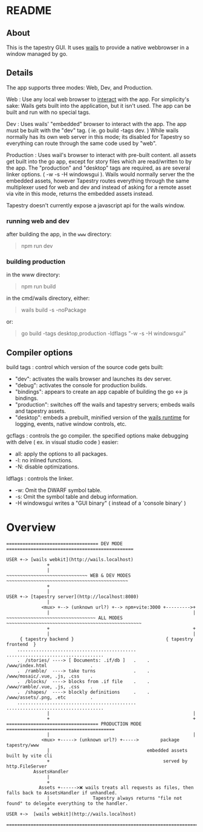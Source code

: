 # README

## About

This is the tapestry GUI. It uses [wails](https://wails.io/) to provide a native webbrowser in a window managed by go.

## Details

The app supports three modes: Web, Dev, and Production.

Web
: Use any local web browser to [interact](http://localhost:8080) with the app. For simplicity's sake: Wails gets built into the application, but it isn't used. The app can be built and run with no special tags.

Dev
: Uses wails' "embedded" browser to interact with the app. The app must be built with the "dev" tag. ( ie. go build -tags dev. ) While wails normally has its own web server in this mode; its disabled for Tapestry so everything can route through the same code used by "web".

Production
: Uses wail's browser to interact with pre-built content. all assets get built into the go app, except for story files which are read/written to by the app. The "production" and "desktop" tags are required, as are several linker options. ( -w -s -H windowsgui ). Wails would normally server the the embedded assets, however Tapestry routes everything through the same multiplexer used for web and dev and instead of asking for a remote asset via vite in this mode, returns the embedded assets instead.

Tapestry doesn't currently expose a javascript api for the wails window.

### running web and dev

after building the app, in the `www` directory:

> npm run dev

### building production

in the www directory:

> npm run build

in the cmd/wails directory, either:

> wails build -s -noPackage

or:

> go build -tags desktop,production -ldflags "-w -s -H windowsgui"

## Compiler options

build tags
: control which version of the source code gets built:

* "dev": activates the wails browser and launches its dev server.
* "debug": activates the console for production builds.
* "bindings": appears to create an app capable of building the go <-> js bindings.
* "production": switches off the wails and tapestry servers; embeds wails and tapestry assets.
* "desktop": embeds a prebuilt, minified version of the [wails runtime](https://github.com/wailsapp/wails/blob/master/v2/internal/frontend/runtime/runtime_prod_desktop.js) for logging, events, native window controls, etc.

gcflags
: controls the go compiler. the specified options make debugging with delve ( ex. in visual studio code ) easier:

* all: apply the options to all packages.
* -l: no inlined functions.
* -N: disable optimizations.

ldflags
: controls the linker.

* -w: Omit the DWARF symbol table.
* -s: Omit the symbol table and debug information.
* -H windowsgui writes a "GUI binary" ( instead of a 'console binary' )

# Overview

```
================================== DEV MODE ===============================================

USER +-> [wails webkit](http://wails.localhost)
               +
               |
~~~~~~~~~~~~~~~~~~~~~~~~~~~~~~ WEB & DEV MODES ~~~~~~~~~~~~~~~~~~~~~~~~~~~~~~~~~~~~~~~~~~~~~
               +
               |
USER +-> [tapestry server](http://localhost:8080)
               |
             <mux> +--> (unknown url?) +--> npm+vite:3000 +--------->+
               |                                                     |
~~~~~~~~~~~~~~~~~~~~~~~~~~~~~~~~~ ALL MODES  ~~~~~~~~~~~~~~~~~~~~~~~~~~~~~~~~~~~~~~~~~~~~~~~~~~
               +                                                     +
               |                                                     |
     { tapestry backend }                                  { tapestry frontend  }
    ............................................    ....................................
    .  /stories/ ----> [ Documents: .if/db ]   .    .   /www/index.html                .
    .  /ramble/  ----> take turns              .    .   /www/mosaic/.vue, .js, .css    .
    .  /blocks/  ----> blocks from .if file    .    .   /www/ramble/.vue, .js, .css    .
    .  /shapes/  ----> blockly definitions     .    .   /www/assets/.png, .etc         .
    ............................................    ....................................
               |                                                     |
               +                                                     +
================================== PRODUCTION MODE ========================================
               |                                                     |
             <mux> +-----> (unknown url?) +----->        package tapestry/www
               |                                    embedded assets built by vite cli
               +                                          served by http.FileServer
          AssetsHandler
               |
               +
            Assets +------>❌ wails treats all requests as files, then falls back to AssetsHandler if unhandled.
               |                Tapestry always returns "file not found" to delegate everything to the handler.
               +
USER +->  [wails webkit](http://wails.localhost)

==========================================================================================
```